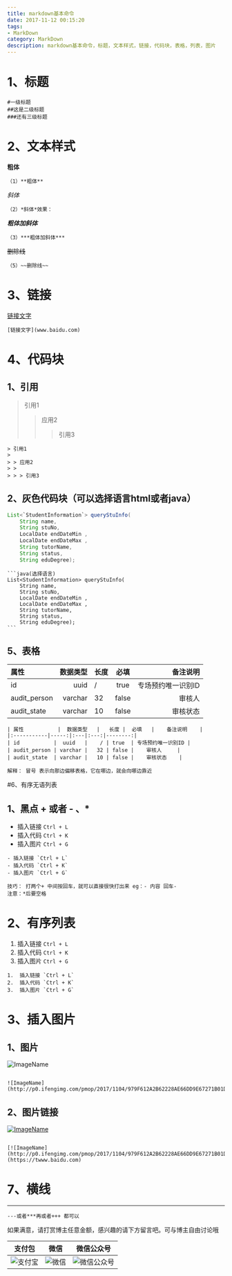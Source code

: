 ```yaml
---
title: markdown基本命令
date: 2017-11-12 00:15:20
tags: 
- MarkDown
category: MarkDown
description: markdown基本命令，标题，文本样式，链接，代码块，表格，列表，图片
---
```


# 1、标题

```
#一级标题
##这是二级标题
###还有三级标题
```

# 2、文本样式

**粗体**

```
（1）**粗体**
```

*斜体*

```
（2）*斜体*效果：
```

***粗体加斜体***

```
（3）***粗体加斜体***
```

~~删除线~~

```
（5）~~删除线~~
```

# 3、链接

[链接文字](www.baidu.com)

```
[链接文字](www.baidu.com)
```

# 4、代码块

## 1、引用

> 引用1
>
> > 应用2
> >
> > > 引用3

```
> 引用1
>
> > 应用2
> >
> > > 引用3
```

## 2、灰色代码块（可以选择语言html或者java）



```java
List<`StudentInformation`> queryStuInfo(
    String name,
    String stuNo,
    LocalDate endDateMin ,
    LocalDate endDateMax ,
    String tutorName,
    String status,
    String eduDegree);
```
```
​```java(选择语言)
List<StudentInformation> queryStuInfo(
    String name,
    String stuNo,
    LocalDate endDateMin ,
    LocalDate endDateMax ,
    String tutorName,
    String status,
    String eduDegree);
​```
```



## 5、表格

| 属性           |  数据类型   |   长度 |  必填   |    备注说明    |
|:-----------|-----:|:---|:---:|--------:|
| id           |  uuid   |    / | true  | 专场预约唯一识别ID |
| audit_person | varchar |   32 | false |    审核人     |
| audit_state  | varchar |   10 | false |    审核状态    |

```
| 属性           |  数据类型   |   长度 |  必填   |    备注说明    |
|:-----------|-----:|:---|:---:|--------:|
| id           |  uuid   |    / | true  | 专场预约唯一识别ID |
| audit_person | varchar |   32 | false |    审核人     |
| audit_state  | varchar |   10 | false |    审核状态    |

解释： 冒号 表示向那边偏移表格，它在哪边，就会向哪边靠近
```

#6、有序无语列表

## 1、黑点 + 或者 - 、*

- 插入链接 `Ctrl + L` 
- 插入代码 `Ctrl + K` 
- 插入图片 `Ctrl + G` 

```
- 插入链接 `Ctrl + L` 
- 插入代码 `Ctrl + K` 
- 插入图片 `Ctrl + G` 

技巧： 打两个+ 中间按回车，就可以直接很快打出来 eg：- 内容 回车-
注意：*后要空格
```

# 2、有序列表

1.  插入链接 `Ctrl + L` 
2.  插入代码 `Ctrl + K` 
3.  插入图片 `Ctrl + G` 

```
1.  插入链接 `Ctrl + L` 
2.  插入代码 `Ctrl + K` 
3.  插入图片 `Ctrl + G` 
```


# 3、插入图片

## 1、图片

![ImageName](http://p0.ifengimg.com/pmop/2017/1104/979F612A2B62228AE66DD9E67271B01D8CDE9932_size75_w1280_h1280.jpeg)



```

![ImageName](http://p0.ifengimg.com/pmop/2017/1104/979F612A2B62228AE66DD9E67271B01D8CDE9932_size75_w1280_h1280.jpeg)
```

## 2、图片链接

[![ImageName](http://p0.ifengimg.com/pmop/2017/1104/979F612A2B62228AE66DD9E67271B01D8CDE9932_size75_w1280_h1280.jpeg)](https://twww.baidu.com)

```

[![ImageName](http://p0.ifengimg.com/pmop/2017/1104/979F612A2B62228AE66DD9E67271B01D8CDE9932_size75_w1280_h1280.jpeg)](https://twww.baidu.com)
```



# 7、横线

---

```
---或者***再或者+++ 都可以
```


如果满意，请打赏博主任意金额，感兴趣的请下方留言吧。可与博主自由讨论哦

|支付包 | 微信|微信公众号|
|:-------:|:-------:|:------:|
|![支付宝](https://raw.githubusercontent.com/HealerJean123/HealerJean123.github.io/master/assets/img/tctip/alpay.jpg) | ![微信](https://raw.githubusercontent.com/HealerJean123/HealerJean123.github.io/master/assets/img/tctip/weixin.jpg)|![微信公众号](https://raw.githubusercontent.com/HealerJean123/HealerJean123.github.io/master/assets/img/my/qrcode_for_gh_a23c07a2da9e_258.jpg)|

<!-- Gitalk 评论 start  -->

<link rel="stylesheet" href="https://unpkg.com/gitalk/dist/gitalk.css">
<script src="https://unpkg.com/gitalk@latest/dist/gitalk.min.js"></script> 
<div id="gitalk-container"></div>    
 <script type="text/javascript">
    var gitalk = new Gitalk({
		clientID: `1d164cd85549874d0e3a`,
		clientSecret: `527c3d223d1e6608953e835b547061037d140355`,
		repo: `HealerJean123.github.io`,
		owner: 'HealerJean123',
		admin: ['HealerJean123'],
		id: 'GitHub评78798998论Gitalk插件',
    });
    gitalk.render('gitalk-container');
</script> 

<!-- Gitalk end -->

